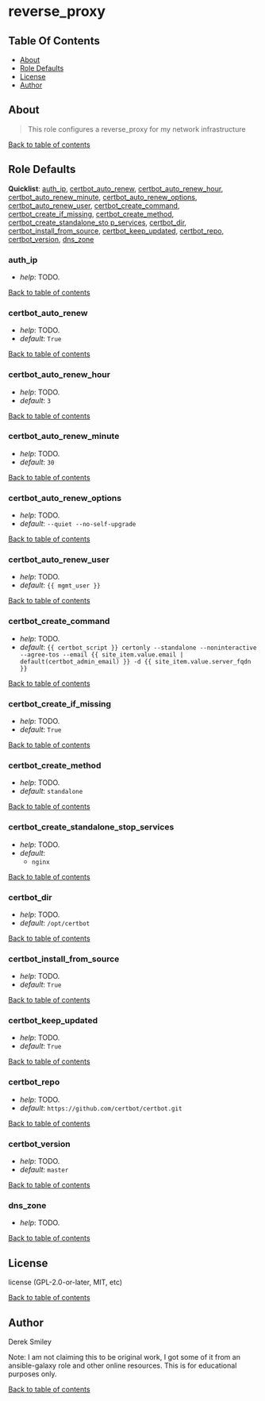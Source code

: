 # reverse_proxy

## Table Of Contents

* [About](#about)
* [Role Defaults](#role-defaults)
* [License](#license)
* [Author](#author)

## About

> This role configures a reverse_proxy for my network infrastructure

[Back to table of contents](#table-of-contents)

## Role Defaults

**Quicklist**: [auth_ip](#auth_ip), [certbot_auto_renew](#certbot_auto_renew),
[certbot_auto_renew_hour](#certbot_auto_renew_hour),
[certbot_auto_renew_minute](#certbot_auto_renew_minute),
[certbot_auto_renew_options](#certbot_auto_renew_options),
[certbot_auto_renew_user](#certbot_auto_renew_user),
[certbot_create_command](#certbot_create_command),
[certbot_create_if_missing](#certbot_create_if_missing),
[certbot_create_method](#certbot_create_method), [certbot_create_standalone_sto
p_services](#certbot_create_standalone_stop_services),
[certbot_dir](#certbot_dir),
[certbot_install_from_source](#certbot_install_from_source),
[certbot_keep_updated](#certbot_keep_updated), [certbot_repo](#certbot_repo),
[certbot_version](#certbot_version), [dns_zone](#dns_zone)

### auth_ip 

* *help*: TODO.

[Back to table of contents](#table-of-contents)

### certbot_auto_renew 

* *help*: TODO.
* *default*: ``True``

[Back to table of contents](#table-of-contents)

### certbot_auto_renew_hour 

* *help*: TODO.
* *default*: ``3``

[Back to table of contents](#table-of-contents)

### certbot_auto_renew_minute 

* *help*: TODO.
* *default*: ``30``

[Back to table of contents](#table-of-contents)

### certbot_auto_renew_options 

* *help*: TODO.
* *default*: ``--quiet --no-self-upgrade``

[Back to table of contents](#table-of-contents)

### certbot_auto_renew_user 

* *help*: TODO.
* *default*: ``{{ mgmt_user }}``

[Back to table of contents](#table-of-contents)

### certbot_create_command 

* *help*: TODO.
* *default*: ``{{ certbot_script }} certonly --standalone --noninteractive --agree-tos --email {{ site_item.value.email | default(certbot_admin_email) }} -d {{ site_item.value.server_fqdn }}``

[Back to table of contents](#table-of-contents)

### certbot_create_if_missing 

* *help*: TODO.
* *default*: ``True``

[Back to table of contents](#table-of-contents)

### certbot_create_method 

* *help*: TODO.
* *default*: ``standalone``

[Back to table of contents](#table-of-contents)

### certbot_create_standalone_stop_services 

* *help*: TODO.
* *default*: 
  * ``nginx``

[Back to table of contents](#table-of-contents)

### certbot_dir 

* *help*: TODO.
* *default*: ``/opt/certbot``

[Back to table of contents](#table-of-contents)

### certbot_install_from_source 

* *help*: TODO.
* *default*: ``True``

[Back to table of contents](#table-of-contents)

### certbot_keep_updated 

* *help*: TODO.
* *default*: ``True``

[Back to table of contents](#table-of-contents)

### certbot_repo 

* *help*: TODO.
* *default*: ``https://github.com/certbot/certbot.git``

[Back to table of contents](#table-of-contents)

### certbot_version 

* *help*: TODO.
* *default*: ``master``

[Back to table of contents](#table-of-contents)

### dns_zone 

* *help*: TODO.

[Back to table of contents](#table-of-contents)

## License

license (GPL-2.0-or-later, MIT, etc)

[Back to table of contents](#table-of-contents)

## Author

Derek Smiley

Note: I am not claiming this to be original work, I got some of it from an ansible-galaxy role and other online resources. This is for educational purposes only.

[Back to table of contents](#table-of-contents)
